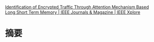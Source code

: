 [Identification of Encrypted Traffic Through Attention Mechanism Based Long Short Term Memory | IEEE Journals & Magazine | IEEE Xplore](https://ieeexplore.ieee.org/abstract/document/8845643)

# 摘要

